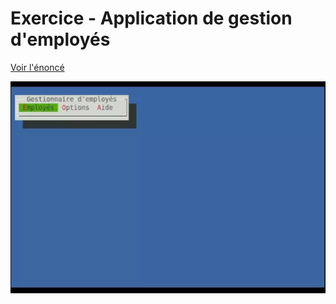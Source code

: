 # Exercice - Application de gestion d'employés

[Voir l'énoncé](https://github.com/NathanGeisbusch/formation-technobel/tree/employees/doc/énoncé.md)

![](doc/demo.webp?raw=true)
